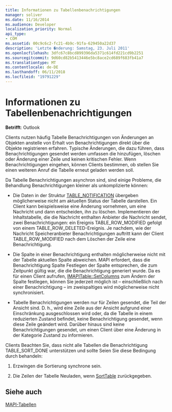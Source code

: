 ```yaml
---
title: Informationen zu Tabellenbenachrichtigungen
manager: soliver
ms.date: 11/16/2014
ms.audience: Developer
localization_priority: Normal
api_type:
- COM
ms.assetid: 00c9c6c2-fc21-4b9c-91fa-629450a22d37
description: 'Letzte �nderung: Samstag, 23. Juli 2011'
ms.openlocfilehash: 3dfc67c8bcd899396da5371c614fd221cd9b2251
ms.sourcegitcommit: 9d60cd82b5413446e5bc8ace2cd689f683fb41a7
ms.translationtype: MT
ms.contentlocale: de-DE
ms.lasthandoff: 06/11/2018
ms.locfileid: "19791229"
---
```

# <a name="about-table-notifications"></a>Informationen zu Tabellenbenachrichtigungen

  
  
**Betrifft**: Outlook 
  
Clients nutzen häufig Tabelle Benachrichtigungen von Änderungen an Objekten anstelle von Erhalt von Benachrichtigungen direkt über die Objekte registrieren erfahren. Typische Änderungen, die dazu führen, dass Benachrichtigungen gesendet werden umfassen die hinzufügen, löschen oder Änderung einer Zeile und keinen kritischen Fehler. Wenn Benachrichtigungen eingehen, können Clients bestimmen, ob stellen Sie einen weiteren Anruf die Tabelle erneut geladen werden soll. 
  
Da Tabelle Benachrichtigungen asynchron sind, sind einige Probleme, die Behandlung Benachrichtigungen kleiner als unkomplizierte können:
  
- Die Daten in der Struktur [TABLE_NOTIFICATION](table_notification.md) übergeben möglicherweise nicht am aktuellen Status der Tabelle darstellen. Ein Client kann beispielsweise eine Änderung vornehmen, um eine Nachricht und dann entscheiden, ihn zu löschen. Implementieren der Inhaltstabelle, die die Nachricht enthalten Anbieter die Nachricht sendet, zwei Benachrichtigungen: ein Ereignis TABLE_ROW_MODIFIED gefolgt von einem TABLE_ROW_DELETED-Ereignis. Je nachdem, wie der Nachricht Speicheranbieter Benachrichtigungen auftritt kann der Client TABLE_ROW_MODIFIED nach dem Löschen der Zeile eine Benachrichtigung. 
    
- Die Spalte in einer Benachrichtigung enthalten möglicherweise nicht mit der Tabelle aktuellen Spalte abweichen. MAPI erfordert, dass die Benachrichtigung Spalte Festlegen der Spalte entsprechen, die zum Zeitpunkt gültig war, die die Benachrichtigung generiert wurde. Da es für einen Client aufrufen, [IMAPITable::SetColumns](imapitable-setcolumns.md) zum Ändern der Spalte festlegen, können Sie jederzeit möglich ist – einschließlich nach einer Benachrichtigung – im zweispaltiges wird möglicherweise nicht synchronisiert. 
    
- Tabelle Benachrichtigungen werden nur für Zeilen gesendet, die Teil der Ansicht sind. D. h., wird eine Zeile aus der Ansicht aufgrund einer Einschränkung ausgeschlossen wird oder, da die Tabelle in einem reduzierten Zustand befindet, keine Benachrichtigung gesendet, wenn diese Zeile geändert wird. Darüber hinaus sind keine Benachrichtigungen gesendet, um einen Client über eine Änderung in der Kategorie Zustand zu informieren.
    
Clients Beachten Sie, dass nicht alle Tabellen die Benachrichtigung TABLE_SORT_DONE unterstützen und sollte Seien Sie diese Bedingung durch behandeln:
  
1. Erzwingen die Sortierung synchrone sein.
    
2. Die Zeilen der Tabelle Neuladen, wenn [SortTable](imapitable-sorttable.md) zurückgegeben. 
    
## <a name="see-also"></a>Siehe auch



[MAPI-Tabellen](mapi-tables.md)

